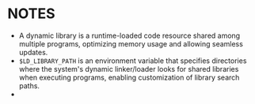 # NOTES 

- A dynamic library is a runtime-loaded code resource shared among multiple programs,
  optimizing memory usage and allowing seamless updates. 
- `$LD_LIBRARY_PATH` is an environment variable that specifies directories
  where the system's dynamic linker/loader looks for shared libraries when executing programs,
  enabling customization of library search paths.
- 
